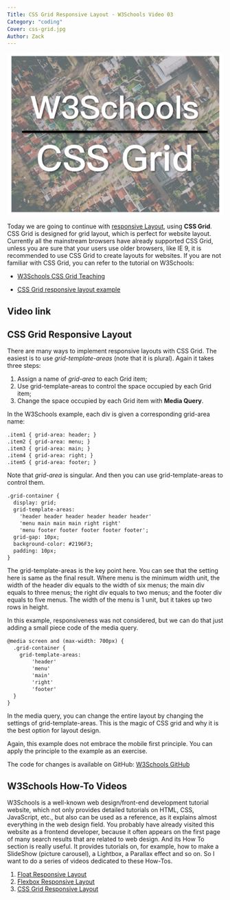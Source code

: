 ```yaml
---
Title: CSS Grid Responsive Layout - W3Schools Video 03
Category: "coding"
Cover: css-grid.jpg
Author: Zack
---
```


![CSS Grid Responsive Layout](css-grid.jpg)

Today we are going to continue with [responsive Layout](https://zacklive.com/w3schools-web-layout/), using **CSS Grid**. CSS Grid is designed for grid layout, which is perfect for website layout. Currently all the mainstream browsers have already supported CSS Grid, unless you are sure that your users use older browsers, like IE 9, it is recommended to use CSS Grid to create layouts for websites. If you are not familiar with CSS Grid, you can refer to the tutorial on W3Schools:

* [W3Schools CSS Grid Teaching](https://www.w3schools.com/css/css_grid.asp)

* [CSS Grid responsive layout example](https://www.w3schools.com/css/tryit.asp?filename=trycss_grid_layout_named)

## Video link

## CSS Grid Responsive Layout

There are many ways to implement responsive layouts with CSS Grid. The easiest is to use *grid-template-areas* (note that it is plural). Again it takes three steps:

1. Assign a name of *grid-area* to each Grid item;
2. Use grid-template-areas to control the space occupied by each Grid item;
3. Change the space occupied by each Grid item with **Media Query**.

In the W3Schools example, each div is given a corresponding grid-area name:

```
.item1 { grid-area: header; }
.item2 { grid-area: menu; }
.item3 { grid-area: main; }
.item4 { grid-area: right; }
.item5 { grid-area: footer; }
```

Note that *grid-area* is singular. And then you can use grid-template-areas to control them.

```
.grid-container {
  display: grid;
  grid-template-areas:
    'header header header header header header'
    'menu main main main right right'
    'menu footer footer footer footer footer';
  grid-gap: 10px;
  background-color: #2196F3;
  padding: 10px;
}
```

The grid-template-areas is the key point here. You can see that the setting here is same as the final result. Where menu is the minimum width unit, the width of the header div equals to the width of six menus; the main div equals to three menus; the right div equals to two menus; and the footer div equals to five menus. The width of the menu is 1 unit, but it takes up two rows in height.

In this example, responsiveness was not considered, but we can do that just adding a small piece code of the media query.

```
@media screen and (max-width: 700px) {
  .grid-container {
    grid-template-areas:
        'header'
        'menu'
        'main'
        'right'
        'footer'
  }
}
```

In the media query, you can change the entire layout by changing the settings of grid-template-areas. This is the magic of CSS grid and why it is the best option for layout design.

Again, this example does not embrace the mobile first principle. You can apply the principle to the example as an exercise.

The code for changes is available on GitHub: [W3Schools GitHub](https://github.com/ZacharyChim/W3Schools)

## W3Schools How-To Videos

W3Schools is a well-known web design/front-end development tutorial website, which not only provides detailed tutorials on HTML, CSS, JavaScript, etc., but also can be used as a reference, as it explains almost everything in the web design field. You probably have already visited this website as a frontend developer, because it often appears on the first page of many search results that are related to web design. And its How To section is really useful. It provides tutorials on, for example, how to make a SlideShow (picture carousel), a Lightbox, a Parallax effect and so on. So I want to do a series of videos dedicated to these How-Tos.

1. [Float Responsive Layout](https://atzack.com/w3schools-web-layout/)
2. [Flexbox Responsive Layout](https://atzack.com/w3schools-flex-layout/)
3. [CSS Grid Responsive Layout](https://atzack.com/w3schools-grid/)